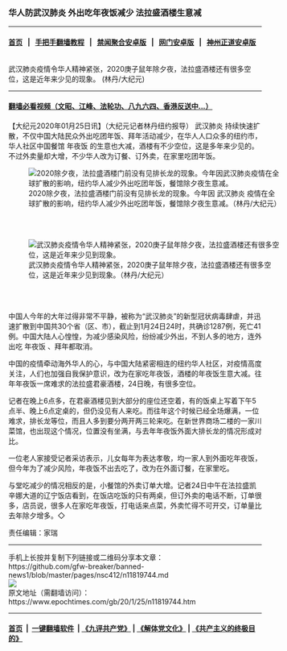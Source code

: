 ### 华人防武汉肺炎  外出吃年夜饭减少  法拉盛酒楼生意减
------------------------

#### [首页](https://github.com/gfw-breaker/banned-news1/blob/master/README.md) &nbsp;&nbsp;|&nbsp;&nbsp; [手把手翻墙教程](https://github.com/gfw-breaker/guides/wiki) &nbsp;&nbsp;|&nbsp;&nbsp; [禁闻聚合安卓版](https://github.com/gfw-breaker/bn-android) &nbsp;&nbsp;|&nbsp;&nbsp; [网门安卓版](https://github.com/oGate2/oGate) &nbsp;&nbsp;|&nbsp;&nbsp; [神州正道安卓版](https://github.com/SzzdOgate/update) 



<div><img alt="" class="aligncenter wp-post-image" src="https://i.epochtimes.com/assets/uploads/2020/01/7a037c8e50b30381a9db2fcc25e76ac9-600x400.jpg"/>
<div class="red16 caption">
 <p>
  武汉肺炎疫情令华人精神紧张，2020庚子鼠年除夕夜，法拉盛酒楼还有很多空位，这是近年来少见的现象。 (林丹/大纪元)
 </p>
</div>
</div><hr/>

#### [翻墙必看视频（文昭、江峰、法轮功、八九六四、香港反送中...）](http://167.172.214.107/home.html)

<div><p>
 【大纪元2020年01月25日讯】（大纪元记者林丹纽约报导）
 <ok href="https://www.epochtimes.com/gb/tag/%E6%AD%A6%E6%B1%89%E8%82%BA%E7%82%8E.html">
  武汉肺炎
 </ok>
 持续快速扩散，不仅中国大陆民众外出吃团年饭、拜年活动减少，在华人人口众多的纽约市，华人社区中国餐馆
 <ok href="https://www.epochtimes.com/gb/tag/%E5%B9%B4%E5%A4%9C%E9%A5%AD.html">
  年夜饭
 </ok>
 的生意也大减，酒楼有不少空位，这是多年来少见的。不过外卖量却大增，不少华人改为订餐、订外卖，在家里吃团年饭。
</p>
<figure class="wp-caption aligncenter" id="11819749" style="width: 500px">
 <img alt="2020除夕夜，法拉盛酒楼门前没有见排长龙的现象。今年因武汉肺炎疫情在全球扩散的影响，纽约华人减少外出吃团年饭，餐馆除夕夜生意减。" src="http://i.epochtimes.com/assets/uploads/2020/01/477148ffbe2887e0c10c4195556f0340-450x338.jpg"/>
 <br/><figcaption class="wp-caption-text">
  2020除夕夜，法拉盛酒楼门前没有见排长龙的现象。今年因
  <ok href="https://www.epochtimes.com/gb/tag/%E6%AD%A6%E6%B1%89%E8%82%BA%E7%82%8E.html">
   武汉肺炎
  </ok>
  疫情在全球扩散的影响，纽约华人减少外出吃团年饭，餐馆除夕夜生意减。（林丹/大纪元）
 </figcaption><br/>
</figure><br/>
<figure class="wp-caption aligncenter" id="11819746" style="width: 500px">
 <img alt="武汉肺炎疫情令华人精神紧张，2020庚子鼠年除夕夜，法拉盛酒楼还有很多空位，这是近年来少见到现象。" src="http://i.epochtimes.com/assets/uploads/2020/01/73029372da463362b58d8bce425c9124-450x338.jpg"/>
 <br/><figcaption class="wp-caption-text">
  武汉肺炎疫情令华人精神紧张，2020庚子鼠年除夕夜，法拉盛酒楼还有很多空位，这是近年来少见到现象。（林丹/大纪元）
 </figcaption><br/>
</figure><br/>
<p>
 中国人今年的大年过得非常不平静，被称为“武汉肺炎”的新型冠状病毒肆虐，并迅速扩散到中国共30个省（区、市），截止到1月24日24时，共确诊1287例，死亡41例。中国大陆人心惶惶，为减少感染风险，纷纷减少外出，不到人多的地方，连外出吃
 <ok href="https://www.epochtimes.com/gb/tag/%E5%B9%B4%E5%A4%9C%E9%A5%AD.html">
  年夜饭
 </ok>
 、拜年都取消。
</p>
<p>
 中国的疫情牵动海外华人的心，与中国大陆紧密相连的纽约华人社区，对疫情高度关注，人们也加强自我保护意识，改为在家吃年夜饭，酒楼的年夜饭生意大减。往年年夜饭一席难求的法拉盛君豪酒楼，24日晚，有很多空位。
</p>
<p>
 记者在晚上6点多，在君豪酒楼见到大部分的座位还空着，有的饭桌上写着下午5点半、晚上6点定桌的，但仍没见有人来吃。而往年这个时候已经全场爆满，一位难求，排长龙等位，而且人多到要分两开两三轮来吃。在新世界商场二楼的一家川菜馆，也出现这个情况，位置没有坐满，与去年年夜饭外面大排长龙的情况形成对比。
</p>
<p>
 一位老人家接受记者采访表示，儿女每年为表达孝敬，均一家人到外面吃年夜饭，但今年为了减少风险，年夜饭不出去吃了，改为在外面订餐，在家里吃。
</p>
<p>
 与堂吃减少的情况相反的是，小餐馆的外卖订单大增。记者24日中午在法拉盛凯辛娜大道的辽宁饭店看到，在饭店吃饭的只有两桌，但订外卖的电话不断，订单很多，店员说，很多人在家吃年夜饭，打电话来点菜，外卖忙得不可开交，订单量比去年除夕增多。◇
</p>
<p>
 责任编辑：家瑞
</p>
</div>
<hr/>
手机上长按并复制下列链接或二维码分享本文章：<br/>
https://github.com/gfw-breaker/banned-news1/blob/master/pages/nsc412/n11819744.md <br/>
<a href='https://github.com/gfw-breaker/banned-news1/blob/master/pages/nsc412/n11819744.md'><img src='https://github.com/gfw-breaker/banned-news1/blob/master/pages/nsc412/n11819744.md.png'/></a> <br/>
原文地址（需翻墙访问）：https://www.epochtimes.com/gb/20/1/25/n11819744.htm


------------------------
#### [首页](https://github.com/gfw-breaker/banned-news1/blob/master/README.md) &nbsp;|&nbsp; [一键翻墙软件](https://github.com/gfw-breaker/nogfw/blob/master/README.md) &nbsp;| [《九评共产党》](https://github.com/gfw-breaker/9ping.md/blob/master/README.md#九评之一评共产党是什么) | [《解体党文化》](https://github.com/gfw-breaker/jtdwh.md/blob/master/README.md) | [《共产主义的终极目的》](https://github.com/gfw-breaker/gczydzjmd.md/blob/master/README.md)


<img src='http://gfw-breaker.win/banned-news/pages/nsc412/n11819744.md' width='0px' height='0px'/>